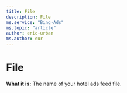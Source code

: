 ```yaml
---
title: File
description: File
ms.service: "Bing-Ads"
ms.topic: "article"
author: eric-urban
ms.author: eur
---
```


# File

**What it is:**  The name of your hotel ads feed file.



